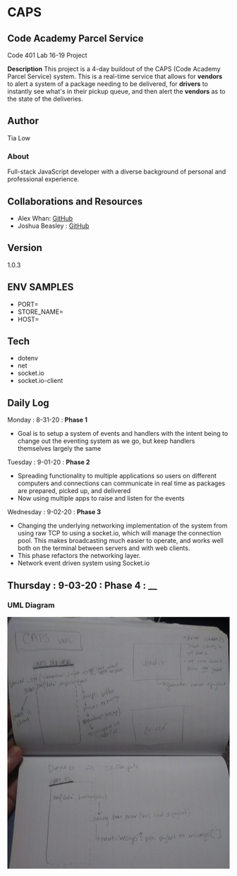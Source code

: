 # CAPS
## Code Academy Parcel Service

Code 401 Lab 16-19 Project

**Description**
This project is a 4-day buildout of the CAPS (Code Academy Parcel Service) system. This is a real-time service that allows for **vendors** to alert a system of a package needing to be delivered, for **drivers** to instantly see what's in their pickup queue, and then alert the **vendors** as to the state of the deliveries. 

## Author
Tia Low

### About
Full-stack JavaScript developer with a diverse background of personal and professional experience.

## Collaborations and Resources
- Alex Whan: [GitHub](https://github.com/alex-whan)
- Joshua Beasley : [GitHub](https://github.com/beasleyDOTcom)

## Version
1.0.3

## ENV SAMPLES
- PORT=
- STORE_NAME=
- HOST=

## Tech
- dotenv
- net
- socket.io
- socket.io-client

<!-- ## Domain Modeling -->

## Daily Log
Monday : 8-31-20 : **Phase 1**
- Goal is to setup a system of events and handlers with the intent being to change out the eventing system as we go, but keep handlers themselves largely the same  

Tuesday : 9-01-20 : **Phase 2**
- Spreading functionality to multiple applications so users on different computers and connections can communicate in real time as packages are prepared, picked up, and delivered
- Now using multiple apps to raise and listen for the events

Wednesday : 9-02-20 : **Phase 3**
- Changing the underlying networking implementation of the system from using raw TCP to using a socket.io, which will manage the connection pool. This makes broadcasting much easier to operate, and works well both on the terminal between servers and with web clients.
- This phase refactors the networking layer. 
- Network event driven system using Socket.io 

Thursday : 9-03-20 : **Phase 4** : **__**
- 

<!-- ### Swagger Hub Documentation
https://app.swaggerhub.com/apis/TiaLow/online-store/0.1#/info -->

### UML Diagram
![UML Diagram](./img/UML.png)
